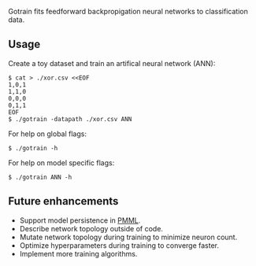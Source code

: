 Gotrain fits feedforward backpropigation neural networks to classification data.

## Usage

Create a toy dataset and train an artifical neural network (ANN):

```
$ cat > ./xor.csv <<EOF
1,0,1
1,1,0
0,0,0
0,1,1
EOF
$ ./gotrain -datapath ./xor.csv ANN
```

For help on global flags:

```
$ ./gotrain -h
```

For help on model specific flags:

```
$ ./gotrain ANN -h
```

## Future enhancements

* Support model persistence in [PMML](http://dmg.org/pmml/v4-1/GeneralStructure.html).
* Describe network topology outside of code.
* Mutate network topology during training to minimize neuron count.
* Optimize hyperparameters during training to converge faster.
* Implement more training algorithms.
